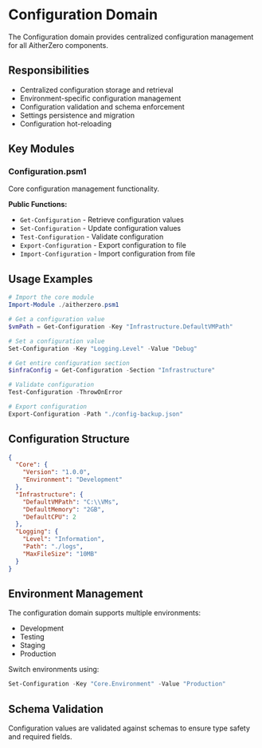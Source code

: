 # Configuration Domain

The Configuration domain provides centralized configuration management for all AitherZero components.

## Responsibilities

- Centralized configuration storage and retrieval
- Environment-specific configuration management
- Configuration validation and schema enforcement
- Settings persistence and migration
- Configuration hot-reloading

## Key Modules

### Configuration.psm1
Core configuration management functionality.

**Public Functions:**
- `Get-Configuration` - Retrieve configuration values
- `Set-Configuration` - Update configuration values
- `Test-Configuration` - Validate configuration
- `Export-Configuration` - Export configuration to file
- `Import-Configuration` - Import configuration from file

## Usage Examples

```powershell
# Import the core module
Import-Module ./aitherzero.psm1

# Get a configuration value
$vmPath = Get-Configuration -Key "Infrastructure.DefaultVMPath"

# Set a configuration value
Set-Configuration -Key "Logging.Level" -Value "Debug"

# Get entire configuration section
$infraConfig = Get-Configuration -Section "Infrastructure"

# Validate configuration
Test-Configuration -ThrowOnError

# Export configuration
Export-Configuration -Path "./config-backup.json"
```

## Configuration Structure

```json
{
  "Core": {
    "Version": "1.0.0",
    "Environment": "Development"
  },
  "Infrastructure": {
    "DefaultVMPath": "C:\\VMs",
    "DefaultMemory": "2GB",
    "DefaultCPU": 2
  },
  "Logging": {
    "Level": "Information",
    "Path": "./logs",
    "MaxFileSize": "10MB"
  }
}
```

## Environment Management

The configuration domain supports multiple environments:
- Development
- Testing
- Staging
- Production

Switch environments using:
```powershell
Set-Configuration -Key "Core.Environment" -Value "Production"
```

## Schema Validation

Configuration values are validated against schemas to ensure type safety and required fields.
